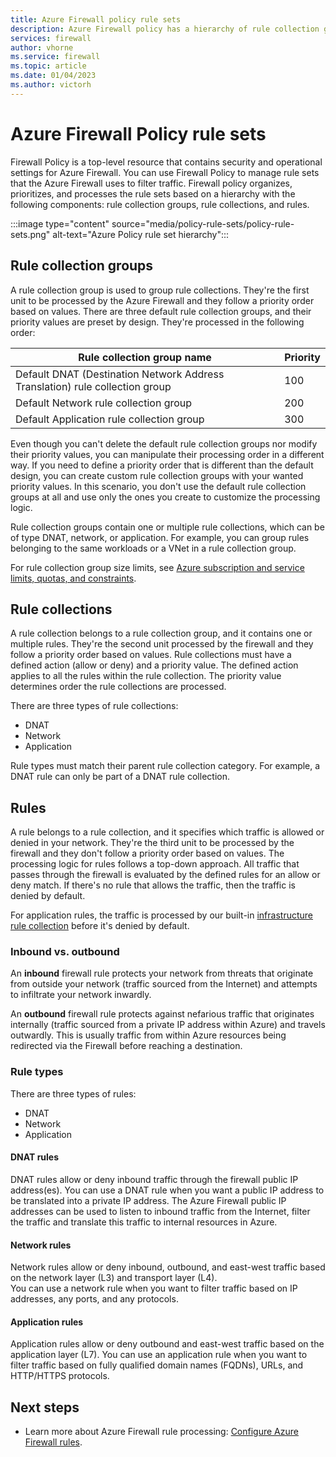 ```yaml
---
title: Azure Firewall policy rule sets
description: Azure Firewall policy has a hierarchy of rule collection groups, rule collections, and rules.
services: firewall
author: vhorne
ms.service: firewall
ms.topic: article
ms.date: 01/04/2023
ms.author: victorh
---
```


# Azure Firewall Policy rule sets

Firewall Policy is a top-level resource that contains security and operational settings for Azure Firewall. You can use Firewall Policy to manage rule sets that the Azure Firewall uses to filter traffic. Firewall policy organizes, prioritizes, and processes the rule sets based on a hierarchy with the following components: rule collection groups, rule collections, and rules.

:::image type="content" source="media/policy-rule-sets/policy-rule-sets.png" alt-text="Azure Policy rule set hierarchy":::

## Rule collection groups

A rule collection group is used to group rule collections. They're the first unit to be processed by the Azure Firewall and they follow a priority order based on values. There are three default rule collection groups, and their priority values are preset by design. They're processed in the following order:


|Rule collection group name  |Priority  |
|---------|---------|
|Default DNAT (Destination Network Address Translation) rule collection group      |100|
|Default Network rule collection group      |200|
|Default Application rule collection group      |300|

Even though you can't delete the default rule collection groups nor modify their priority values, you can manipulate their processing order in a different way. If you need to define a priority order that is different than the default design, you can create custom rule collection groups with your wanted priority values. In this scenario, you don't use the default rule collection groups at all and use only the ones you create to customize the processing logic.  

Rule collection groups contain one or multiple rule collections, which can be of type DNAT, network, or application. For example, you can group rules belonging to the same workloads or a VNet in a rule collection group. 

For rule collection group size limits, see [Azure subscription and service limits, quotas, and constraints](../azure-resource-manager/management/azure-subscription-service-limits.md#azure-firewall-limits).


## Rule collections

A rule collection belongs to a rule collection group, and it contains one or multiple rules. They're the second unit processed by the firewall and they follow a priority order based on values. Rule collections must have a defined action (allow or deny) and a priority value. The defined action applies to all the rules within the rule collection. The priority value determines order the rule collections are processed.
  
There are three types of rule collections:

- DNAT
- Network
- Application

Rule types must match their parent rule collection category. For example, a DNAT rule can only be part of a DNAT rule collection.

## Rules

A rule belongs to a rule collection, and it specifies which traffic is allowed or denied in your network. They're the third unit to be processed by the firewall and they don't follow a priority order based on values. The processing logic for rules follows a top-down approach. All traffic that passes through the firewall is evaluated by the defined rules for an allow or deny match. If there's no rule that allows the traffic, then the traffic is denied by default.

For application rules, the traffic is processed by our built-in [infrastructure rule collection](infrastructure-fqdns.md) before it's denied by default.

### Inbound vs. outbound

An **inbound** firewall rule protects your network from threats that originate from outside your network (traffic sourced from the Internet) and attempts to infiltrate your network inwardly.

An **outbound** firewall rule protects against nefarious traffic that originates internally (traffic sourced from a private IP address within Azure) and travels outwardly. This is usually traffic from within Azure resources being redirected via the Firewall before reaching a destination.

### Rule types

There are three types of rules:

- DNAT
- Network
- Application

#### DNAT rules

DNAT rules allow or deny inbound traffic through the firewall public IP address(es). 
You can use a DNAT rule when you want a public IP address to be translated into a private IP address. The Azure Firewall public IP addresses can be used to listen to inbound traffic from the Internet, filter the traffic and translate this traffic to internal resources in Azure.

#### Network rules

Network rules allow or deny inbound, outbound, and east-west traffic based on the network layer (L3) and transport layer (L4).  
You can use a network rule when you want to filter traffic based on IP addresses, any ports, and any protocols.


#### Application rules

Application rules allow or deny outbound and east-west traffic based on the application layer (L7). 
You can use an application rule when you want to filter traffic based on fully qualified domain names (FQDNs), URLs, and HTTP/HTTPS protocols. 


## Next steps

- Learn more about Azure Firewall rule processing: [Configure Azure Firewall rules](rule-processing.md).
